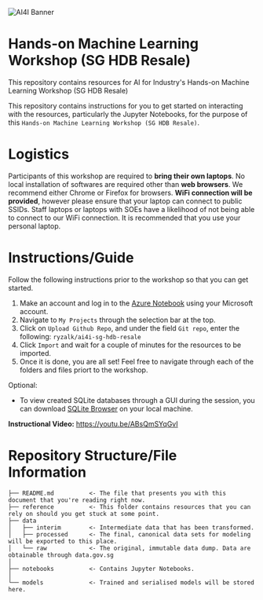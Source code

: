![AI4I Banner](https://gallery.mailchimp.com/f98d5ac0a3fbbdcdda35136ab/images/2002af76-5fd4-4185-9d49-28558b6b8772.png)
# Hands-on Machine Learning Workshop (SG HDB Resale)
This repository contains resources for AI for Industry's Hands-on Machine Learning Workshop (SG HDB Resale)

This repository contains instructions for you to get started on interacting with the resources, particularly the Jupyter Notebooks, for the purpose of this `Hands-on Machine Learning Workshop (SG HDB Resale)`.

# Logistics
Participants of this workshop are required to **bring their own laptops**. No local installation of softwares are required other than **web browsers**. We recommend either Chrome or Firefox for browsers. **WiFi connection will be provided**, however please ensure that your laptop can connect to public SSIDs. Staff laptops or laptops with SOEs have a likelihood of not being able to connect to our WiFi connection. It is recommended that you use your personal laptop.

# Instructions/Guide
Follow the following instructions prior to the workshop so that you can get started.

1. Make an account and log in to the [Azure Notebook](https://notebooks.azure.com/) using your Microsoft account.
2. Navigate to `My Projects` through the selection bar at the top.
3. Click on `Upload Github Repo`, and under the field `Git repo`, enter the following: `ryzalk/ai4i-sg-hdb-resale`
4. Click `Import` and wait for a couple of minutes for the resources to be imported.
5. Once it is done, you are all set! Feel free to navigate through each of the folders and files priort to the workshop.

Optional:
+ To view created SQLite databases through a GUI during the session, you can download [SQLite Browser](https://sqlitebrowser.org/dl/) on your local machine.

**Instructional Video:**
https://youtu.be/ABsQmSYqGvI

# Repository Structure/File Information
```
├── README.md          <- The file that presents you with this document that you're reading right now.
├── reference          <- This folder contains resources that you can rely on should you get stuck at some point.
├── data
│   ├── interim        <- Intermediate data that has been transformed.
│   ├── processed      <- The final, canonical data sets for modeling will be exported to this place.
│   └── raw            <- The original, immutable data dump. Data are obtainable through data.gov.sg
│
├── notebooks          <- Contains Jupyter Notebooks.
│
└── models             <- Trained and serialised models will be stored here.
```